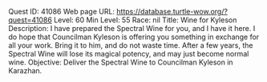 Quest ID: 41086
Web page URL: https://database.turtle-wow.org/?quest=41086
Level: 60
Min Level: 55
Race: nil
Title: Wine for Kyleson
Description: I have prepared the Spectral Wine for you, and I have it here. I do hope that Councilman Kyleson is offering you something in exchange for all your work. Bring it to him, and do not waste time. After a few years, the Spectral Wine will lose its magical potency, and may just become normal wine.
Objective: Deliver the Spectral Wine to Councilman Kyleson in Karazhan.
